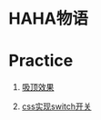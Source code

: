 # HAHA物语

# Practice

1. [吸顶效果](https://codebyalvin.github.io/demos/IntersectionObserver)

2. [css实现switch开关](https://codebyalvin.github.io/demos/switch)